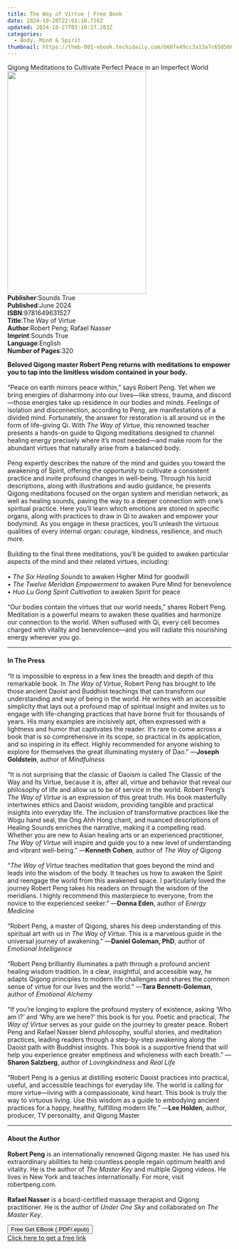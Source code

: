 ```yaml
---
title: The Way of Virtue | Free Book
date: 2024-10-20T22:01:18.716Z
updated: 2024-10-27T03:10:27.203Z
categories:
  - Body, Mind & Spirit
thumbnail: https://thmb-001-ebook.techidaily.com/b60fe49cc3a13a7c65056611a60906b14b92dd12a42f4e984821979255f37aeb.jpg
---
```

<main id="book-container">
  <div class="flex flex-col">
    <div class="book-brief flex-1 py-6 px-4 sm:p-6 md:py-10 md:px-8">
      <!-- brief-->
      <div class="book-brief-main">
        Qigong Meditations to Cultivate Perfect Peace in an Imperfect World
      </div>
    </div>
    <div
      class="book-meta-info flex-1 grid gap-4 col-start-1 col-end-3 row-start-1 sm:mb-6 sm:grid-cols-4 lg:gap-6 lg:col-start-2 lg:row-end-6 lg:row-span-6 lg:mb-0"
    >
      <div
        class="book-meta-info-left place-content-center mt-4 p-4 text-sm leading-6 col-start-2 col-span-2 dark:text-slate-400"
      >
        <img
          class="w-full h-500 object-cover rounded-lg sm:h-255 sm:col-span-2 lg:col-span-full"
          src="https://img-001-ebook.techidaily.com/b9a61c94445fbd430b036f6ea68c4ac851ebe823523d346056ec175a9ee78cf3.jpg"
          alt=""
          width="312"
          height="500"
        />
      </div>
      <div
        class="book-meta-info-right mt-2 col-start-1 row-start-2 col-span-3 self-center"
      >
        <!-- meta data  -->
        <div class="flex flex-col px-4 md:px-8">
          <div class="flex-1">
            <strong>Publisher</strong>:<span class="px-2">Sounds True</span>
          </div>
          <div class="flex-1">
            <strong>Published</strong>:<span class="px-2">June 2024</span>
          </div>
          <div class="flex-1">
            <strong>ISBN</strong>:<span class="px-2">9781649631527</span>
          </div>
          <div class="flex-1">
            <strong>Title</strong>:<span class="px-2">The Way of Virtue</span>
          </div>
          <div class="flex-1">
            <strong>Author</strong>:<span class="px-2"
              >Robert Peng; Rafael Nasser</span
            >
          </div>
          <div class="flex-1">
            <strong>Imprint</strong>:<span class="px-2">Sounds True</span>
          </div>
          <div class="flex-1">
            <strong>Language</strong>:<span class="px-2">English</span>
          </div>
          <div class="flex-1">
            <strong>Number of Pages</strong>:<span class="px-2">320</span>
          </div>
        </div>
      </div>
    </div>
    <div class="book-description flex-1 py-6 px-4 sm:p-6 md:py-10 md:px-8">
      <div class="book-description-main">
        <div accordion-content="" id="description">
          <p>
            <b
              >Beloved Qigong master Robert Peng returns with meditations to
              empower you to tap into the limitless wisdom contained in your
              body.</b
            ><br /><br />“Peace on earth mirrors peace within,” says Robert
            Peng. Yet when we bring energies of disharmony into our lives—like
            stress, trauma, and discord—those energies take up residence in our
            bodies and minds. Feelings of isolation and disconnection, according
            to Peng, are manifestations of a divided mind. Fortunately, the
            answer for restoration is all around us in the form of life-giving
            Qi. With <i>The Way of Virtue</i>, this renowned teacher presents a
            hands-on guide to Qigong meditations designed to channel healing
            energy precisely where it’s most needed—and make room for the
            abundant virtues that naturally arise from a balanced body.<br /><br />Peng
            expertly describes the nature of the mind and guides you toward the
            awakening of Spirit, offering the opportunity to cultivate a
            consistent practice and invite profound changes in well-being.
            Through his lucid descriptions, along with illustrations and audio
            guidance, he presents Qigong meditations focused on the organ system
            and meridian network, as well as healing sounds, paving the way to a
            deeper connection with one’s spiritual practice. Here you’ll learn
            which emotions are stored in specific organs, along with practices
            to draw in Qi to awaken and empower your bodymind. As you engage in
            these practices, you’ll unleash the virtuous qualities of every
            internal organ: courage, kindness, resilience, and much more.<br /><br />Building
            to the final three meditations, you’ll be guided to awaken
            particular aspects of the mind and their related virtues,
            including:<br /><br />• <i>The Six Healing Sounds </i>to awaken
            Higher Mind for goodwill<br />•
            <i>The Twelve Meridian Empowerment</i> to awaken Pure Mind for
            benevolence<br />• <i>Huo Lu Gong Spirit Cultivation</i> to awaken
            Spirit for peace<br /><br />“Our bodies contain the virtues that our
            world needs,” shares Robert Peng. Meditation is a powerful means to
            awaken these qualities and harmonize our connection to the world.
            When suffused with Qi, every cell becomes charged with vitality and
            benevolence—and you will radiate this nourishing energy wherever you
            go.
          </p>
        </div>
        <div class="accordion-fader"></div>
      </div>
    </div>
    <div class="book-excerpts flex-1 py-6 px-4 sm:p-6 md:py-10 md:px-8">
      <!-- excerpts-->
      <div class="book-excerpts-main">
        <hr />
        <h4 class="placeholder placeholder-heading">
          <span>In The Press</span>
        </h4>
        <p></p>
        <p>
          “It is impossible to express in a few lines the breadth and depth of
          this remarkable book. In <i>The Way of Virtue</i>, Robert Peng has
          brought to life those ancient Daoist and Buddhist teachings that can
          transform our understanding and way of being in the world. He writes
          with an accessible simplicity that lays out a profound map of
          spiritual insight and invites us to engage with life-changing
          practices that have borne fruit for thousands of years. His many
          examples are incisively apt, often expressed with a lightness and
          humor that captivates the reader. It’s rare to come across a book that
          is so comprehensive in its scope, so practical in its application, and
          so inspiring in its effect. Highly recommended for anyone wishing to
          explore for themselves the great illuminating mystery of Dao.” —<b
            >Joseph Goldstein</b
          >, author of <i>Mindfulness</i><br /><br />“It is not surprising that
          the classic of Daoism is called The Classic of the Way and Its Virtue,
          because it is, after all, virtue and behavior that reveal our
          philosophy of life and allow us to be of service in the world. Robert
          Peng’s <i>The Way of Virtue</i> is an expression of this great truth.
          His book masterfully intertwines ethics and Daoist wisdom, providing
          tangible and practical insights into everyday life. The inclusion of
          transformative practices like the Wogu hand seal, the Ong Ahh Hong
          chant, and nuanced descriptions of Healing Sounds enriches the
          narrative, making it a compelling read. Whether you are new to Asian
          healing arts or an experienced practitioner,
          <i>The Way of Virtue</i> will inspire and guide you to a new level of
          understanding and vibrant well-being.” —<b>Kenneth Cohen</b>, author
          of <i>The Way of Qigong </i><br /><br />“<i>The Way of Virtue</i>
          teaches meditation that goes beyond the mind and leads into the wisdom
          of the body. It teaches us how to awaken the Spirit and reengage the
          world from this awakened space. I particularly loved the journey
          Robert Peng takes his readers on through the wisdom of the meridians.
          I highly recommend this masterpiece to everyone, from the novice to
          the experienced seeker.” —<b>Donna Eden</b>, author of
          <i>Energy Medicine</i><br /><br />“Robert Peng, a master of Qigong,
          shares his deep understanding of this spiritual art with us in
          <i>The Way of Virtue</i>. This is a marvelous guide in the universal
          journey of awakening.” —<b>Daniel Goleman, PhD</b>, author of
          <i>Emotional Intelligence </i><br /><br />“Robert Peng brilliantly
          illuminates a path through a profound ancient healing wisdom
          tradition. In a clear, insightful, and accessible way, he adapts
          Qigong principles to modern life challenges and shares the common
          sense of virtue for our lives and the world.” —<b
            >Tara Bennett-Goleman</b
          >, author of <i>Emotional Alchemy</i><br /><br />“If you’re longing to
          explore the profound mystery of existence, asking ‘Who am I?’ and ‘Why
          are we here?’ this book is for you. Poetic and practical,
          <i>The Way of Virtue</i> serves as your guide on the journey to
          greater peace. Robert Peng and Rafael Nasser blend philosophy, soulful
          stories, and meditation practices, leading readers through a
          step-by-step awakening along the Daoist path with Buddhist insights.
          This book is a supportive friend that will help you experience greater
          emptiness and wholeness with each breath.” —<b>Sharon Salzberg</b>,
          author of <i>Lovingkindness </i>and<i> Real Life</i><br /><br />
          “Robert Peng is a genius at distilling esoteric Daoist practices into
          practical, useful, and accessible teachings for everyday life. The
          world is calling for more virtue—living with a compassionate, kind
          heart. This book is truly the way to virtuous living. Use this wisdom
          as a guide to embodying ancient practices for a happy, healthy,
          fulfilling modern life.” —<b>Lee Holden</b>, author, producer, TV
          personality, and Qigong Master
        </p>
        <p></p>
      </div>
    </div>
    <div class="book-about-author flex-1 py-6 px-4 sm:p-6 md:py-10 md:px-8">
      <!-- about author-->
      <div class="book-main-author-main">
        <hr />
        <h4 class="placeholder placeholder-heading">
          <span>About the Author</span>
        </h4>
        <p></p>
        <p>
          <b>Robert Peng</b> is an internationally renowned Qigong master. He
          has used his extraordinary abilities to help countless people regain
          optimum health and vitality. He is the author of
          <i>The Master Key</i> and multiple Qigong videos. He lives in New York
          and teaches internationally. For more, visit robertpeng.com.<br /><br /><b
            >Rafael Nasser</b
          >
          is a board-certified massage therapist and Qigong practitioner. He is
          the author of <i>Under One Sky</i> and collaborated on
          <i>The Master Key</i>.
        </p>
        <p></p>
      </div>
    </div>
    <div class="book-free-get flex-1 py-6 px-4 sm:p-6 md:py-10 md:px-8">
      <button
        id="btn-free-get"
        class="bg-blue-500 hover:bg-blue-700 text-white font-bold py-2 px-4 rounded"
      >
        Free Get EBook (.PDF/.epub)
      </button>
      <div id="countdown-display" class="px-2 text-lg mt-2"></div>
      <a
        id="free-link"
        class="hidden bg-blue-500 hover:bg-blue-700 text-white font-bold py-2 px-4 rounded"
        href="https://www.ebooks.com/en-us/book/211232261/the-way-of-virtue/robert-peng/"
        target="_blank"
        >Click here to get a free link</a
      >
    </div>
    <script>
      let countdownTime = 0;
      let countdownInterval = null;
      document
        .getElementById('btn-free-get')
        .addEventListener('click', startCountdown);
      function startCountdown() {
        countdownTime = new Date().getTime() + 60000 * 3;
        countdownInterval = setInterval(updateCountdown, 1000);
        document.getElementById('btn-free-get').disabled = true;
        document
          .getElementById('btn-free-get')
          .classList.add('bg-gray-500', 'cursor-not-allowed');
      }
      function updateCountdown() {
        let currentTime = new Date().getTime();
        let timeLeft = countdownTime - currentTime;
        let secondsLeft = Math.floor(timeLeft / 1000);
        document.getElementById('countdown-display').innerHTML =
          `Remaining time: ${secondsLeft} seconds.`;
        if (secondsLeft <= 0) {
          clearInterval(countdownInterval);
          document.getElementById('btn-free-get').classList.add('hidden');
          document.getElementById('free-link').classList.remove('hidden');
          document.getElementById('countdown-display').innerHTML = '';
        }
      }
    </script>
  </div>
</main>

<ins class="adsbygoogle"
      style="display:block"
      data-ad-client="ca-pub-7571918770474297"
      data-ad-slot="8358498916"
      data-ad-format="auto"
      data-full-width-responsive="true"></ins>
    